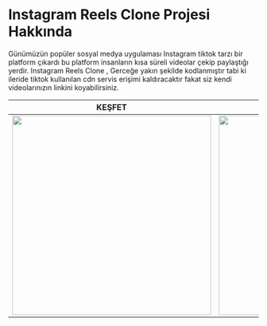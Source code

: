 # Instagram Reels Clone Projesi Hakkında

Günümüzün popüler sosyal medya uygulaması Instagram tiktok tarzı bir platform çıkardı bu platform insanların kısa süreli videolar çekip paylaştığı yerdir.
Instagram Reels Clone , Gerceğe yakın şekilde kodlanmıştır tabi ki ileride tiktok kullanılan cdn servis erişimi kaldıracaktır fakat siz kendi videolarınızın linkini koyabilirsiniz.



KEŞFET | GIF | SES ICERIGI
-|-|-
<img height="400" src="https://user-images.githubusercontent.com/75476607/118415228-e4dbaa80-b6b1-11eb-9582-0979386bb9d8.jpg"/> | <img height="400" src="https://user-images.githubusercontent.com/75476607/118414960-4ac73280-b6b0-11eb-8b13-a8cad5c49d06.gif"/> | <img height="400" src="https://user-images.githubusercontent.com/75476607/118415227-e4431400-b6b1-11eb-8d46-858118aef0ea.jpg"/>
